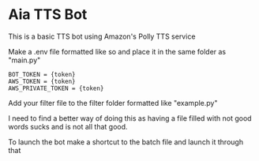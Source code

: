 # Aia TTS Bot

This is a basic TTS bot using Amazon's Polly TTS service

Make a .env file formatted like so and place it in the same folder as "main.py"

```.env
BOT_TOKEN = {token}
AWS_TOKEN = {token}
AWS_PRIVATE_TOKEN = {token}
```

Add your filter file to the filter folder formatted like "example.py"

I need to find a better way of doing this as having a file filled with not good words sucks and is not all that good.

To launch the bot make a shortcut to the batch file and launch it through that
